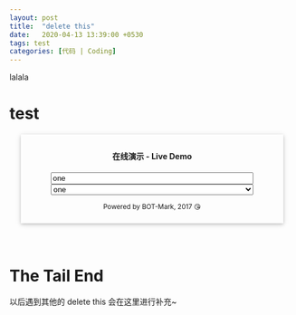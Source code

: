 ```yaml
---
layout: post
title:  "delete this"
date:   2020-04-13 13:39:00 +0530
tags: test
categories: [代码 | Coding]
---
```

lalala

# test

<div style='box-shadow: 0px 2px 5px 0px rgba(0,0,0,0.16), 0px 2px 10px 0px rgba(0,0,0,0.12);padding:8px;margin:20px;text-align:center'>
  <h4>在线演示 - Live Demo</h4>
  <input id="textbox" style="width:80%"
         oninput="document.getElementById('listbox').value =
         document.getElementById('textbox').value"
         value="one" />
  <br />
  <select id="listbox" style="width:80%"
          onchange="document.getElementById('textbox').value =
          document.getElementById('listbox').value">
    <option value="one">one</option>
    <option value="two">two</option>
    <option value="three">three</option>
  </select>
  <p><small>Powered by BOT-Mark, 2017 😘</small></p>
</div>

&nbsp;
# The Tail End
以后遇到其他的 delete this 会在这里进行补充~